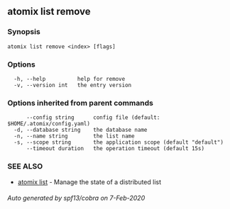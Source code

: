 ## atomix list remove



### Synopsis



```
atomix list remove <index> [flags]
```

### Options

```
  -h, --help          help for remove
  -v, --version int   the entry version
```

### Options inherited from parent commands

```
      --config string      config file (default: $HOME/.atomix/config.yaml)
  -d, --database string    the database name
  -n, --name string        the list name
  -s, --scope string       the application scope (default "default")
      --timeout duration   the operation timeout (default 15s)
```

### SEE ALSO

* [atomix list](atomix_list.md)	 - Manage the state of a distributed list

###### Auto generated by spf13/cobra on 7-Feb-2020
